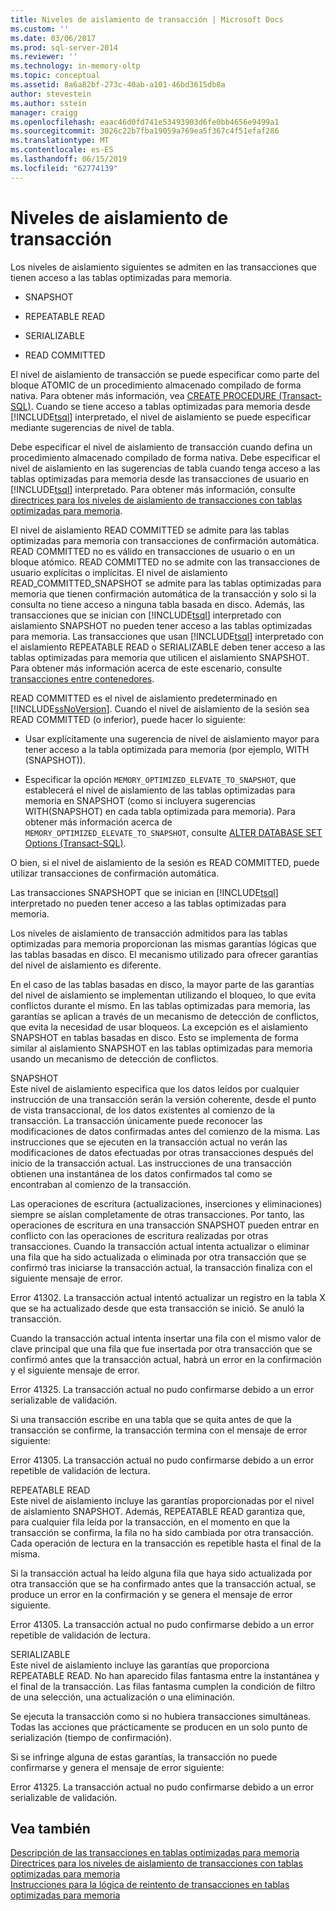 ```yaml
---
title: Niveles de aislamiento de transacción | Microsoft Docs
ms.custom: ''
ms.date: 03/06/2017
ms.prod: sql-server-2014
ms.reviewer: ''
ms.technology: in-memory-oltp
ms.topic: conceptual
ms.assetid: 8a6a82bf-273c-40ab-a101-46bd3615db8a
author: stevestein
ms.author: sstein
manager: craigg
ms.openlocfilehash: eaac46d0fd741e53493903d6fe0bb4656e9499a1
ms.sourcegitcommit: 3026c22b7fba19059a769ea5f367c4f51efaf286
ms.translationtype: MT
ms.contentlocale: es-ES
ms.lasthandoff: 06/15/2019
ms.locfileid: "62774139"
---
```

# <a name="transaction-isolation-levels"></a>Niveles de aislamiento de transacción
  Los niveles de aislamiento siguientes se admiten en las transacciones que tienen acceso a las tablas optimizadas para memoria.  
  
-   SNAPSHOT  
  
-   REPEATABLE READ  
  
-   SERIALIZABLE  
  
-   READ COMMITTED  
  
 El nivel de aislamiento de transacción se puede especificar como parte del bloque ATOMIC de un procedimiento almacenado compilado de forma nativa. Para obtener más información, vea [CREATE PROCEDURE &#40;Transact-SQL&#41;](/sql/t-sql/statements/create-procedure-transact-sql). Cuando se tiene acceso a tablas optimizadas para memoria desde [!INCLUDE[tsql](../includes/tsql-md.md)] interpretado, el nivel de aislamiento se puede especificar mediante sugerencias de nivel de tabla.  
  
 Debe especificar el nivel de aislamiento de transacción cuando defina un procedimiento almacenado compilado de forma nativa. Debe especificar el nivel de aislamiento en las sugerencias de tabla cuando tenga acceso a las tablas optimizadas para memoria desde las transacciones de usuario en [!INCLUDE[tsql](../includes/tsql-md.md)] interpretado. Para obtener más información, consulte [directrices para los niveles de aislamiento de transacciones con tablas optimizadas para memoria](../relational-databases/in-memory-oltp/memory-optimized-tables.md).  
  
 El nivel de aislamiento READ COMMITTED se admite para las tablas optimizadas para memoria con transacciones de confirmación automática. READ COMMITTED no es válido en transacciones de usuario o en un bloque atómico. READ COMMITTED no se admite con las transacciones de usuario explícitas o implícitas. El nivel de aislamiento READ_COMMITTED_SNAPSHOT se admite para las tablas optimizadas para memoria que tienen confirmación automática de la transacción y solo si la consulta no tiene acceso a ninguna tabla basada en disco. Además, las transacciones que se inician con [!INCLUDE[tsql](../includes/tsql-md.md)] interpretado con aislamiento SNAPSHOT no pueden tener acceso a las tablas optimizadas para memoria. Las transacciones que usan [!INCLUDE[tsql](../includes/tsql-md.md)] interpretado con el aislamiento REPEATABLE READ o SERIALIZABLE deben tener acceso a las tablas optimizadas para memoria que utilicen el aislamiento SNAPSHOT. Para obtener más información acerca de este escenario, consulte [transacciones entre contenedores](cross-container-transactions.md).  
  
 READ COMMITTED es el nivel de aislamiento predeterminado en [!INCLUDE[ssNoVersion](../includes/ssnoversion-md.md)]. Cuando el nivel de aislamiento de la sesión sea READ COMMITTED (o inferior), puede hacer lo siguiente:  
  
-   Usar explícitamente una sugerencia de nivel de aislamiento mayor para tener acceso a la tabla optimizada para memoria (por ejemplo, WITH (SNAPSHOT)).  
  
-   Especificar la opción `MEMORY_OPTIMIZED_ELEVATE_TO_SNAPSHOT`, que establecerá el nivel de aislamiento de las tablas optimizadas para memoria en SNAPSHOT (como si incluyera sugerencias WITH(SNAPSHOT) en cada tabla optimizada para memoria). Para obtener más información acerca de `MEMORY_OPTIMIZED_ELEVATE_TO_SNAPSHOT`, consulte [ALTER DATABASE SET Options &#40;Transact-SQL&#41;](/sql/t-sql/statements/alter-database-transact-sql-set-options).  
  
 O bien, si el nivel de aislamiento de la sesión es READ COMMITTED, puede utilizar transacciones de confirmación automática.  
  
 Las transacciones SNAPSHOPT que se inician en [!INCLUDE[tsql](../includes/tsql-md.md)] interpretado no pueden tener acceso a las tablas optimizadas para memoria.  
  
 Los niveles de aislamiento de transacción admitidos para las tablas optimizadas para memoria proporcionan las mismas garantías lógicas que las tablas basadas en disco. El mecanismo utilizado para ofrecer garantías del nivel de aislamiento es diferente.  
  
 En el caso de las tablas basadas en disco, la mayor parte de las garantías del nivel de aislamiento se implementan utilizando el bloqueo, lo que evita conflictos durante el mismo. En las tablas optimizadas para memoria, las garantías se aplican a través de un mecanismo de detección de conflictos, que evita la necesidad de usar bloqueos. La excepción es el aislamiento SNAPSHOT en tablas basadas en disco. Esto se implementa de forma similar al aislamiento SNAPSHOT en las tablas optimizadas para memoria usando un mecanismo de detección de conflictos.  
  
 SNAPSHOT  
 Este nivel de aislamiento especifica que los datos leídos por cualquier instrucción de una transacción serán la versión coherente, desde el punto de vista transaccional, de los datos existentes al comienzo de la transacción. La transacción únicamente puede reconocer las modificaciones de datos confirmadas antes del comienzo de la misma. Las instrucciones que se ejecuten en la transacción actual no verán las modificaciones de datos efectuadas por otras transacciones después del inicio de la transacción actual. Las instrucciones de una transacción obtienen una instantánea de los datos confirmados tal como se encontraban al comienzo de la transacción.  
  
 Las operaciones de escritura (actualizaciones, inserciones y eliminaciones) siempre se aíslan completamente de otras transacciones. Por tanto, las operaciones de escritura en una transacción SNAPSHOT pueden entrar en conflicto con las operaciones de escritura realizadas por otras transacciones. Cuando la transacción actual intenta actualizar o eliminar una fila que ha sido actualizada o eliminada por otra transacción que se confirmó tras iniciarse la transacción actual, la transacción finaliza con el siguiente mensaje de error.  
  
 Error 41302. La transacción actual intentó actualizar un registro en la tabla X que se ha actualizado desde que esta transacción se inició. Se anuló la transacción.  
  
 Cuando la transacción actual intenta insertar una fila con el mismo valor de clave principal que una fila que fue insertada por otra transacción que se confirmó antes que la transacción actual, habrá un error en la confirmación y el siguiente mensaje de error.  
  
 Error 41325. La transacción actual no pudo confirmarse debido a un error serializable de validación.  
  
 Si una transacción escribe en una tabla que se quita antes de que la transacción se confirme, la transacción termina con el mensaje de error siguiente:  
  
 Error 41305. La transacción actual no pudo confirmarse debido a un error repetible de validación de lectura.  
  
 REPEATABLE READ  
 Este nivel de aislamiento incluye las garantías proporcionadas por el nivel de aislamiento SNAPSHOT. Además, REPEATABLE READ garantiza que, para cualquier fila leída por la transacción, en el momento en que la transacción se confirma, la fila no ha sido cambiada por otra transacción. Cada operación de lectura en la transacción es repetible hasta el final de la misma.  
  
 Si la transacción actual ha leído alguna fila que haya sido actualizada por otra transacción que se ha confirmado antes que la transacción actual, se produce un error en la confirmación y se genera el mensaje de error siguiente.  
  
 Error 41305. La transacción actual no pudo confirmarse debido a un error repetible de validación de lectura.  
  
 SERIALIZABLE  
 Este nivel de aislamiento incluye las garantías que proporciona REPEATABLE READ. No han aparecido filas fantasma entre la instantánea y el final de la transacción. Las filas fantasma cumplen la condición de filtro de una selección, una actualización o una eliminación.  
  
 Se ejecuta la transacción como si no hubiera transacciones simultáneas. Todas las acciones que prácticamente se producen en un solo punto de serialización (tiempo de confirmación).  
  
 Si se infringe alguna de estas garantías, la transacción no puede confirmarse y genera el mensaje de error siguiente:  
  
 Error 41325. La transacción actual no pudo confirmarse debido a un error serializable de validación.  
  
## <a name="see-also"></a>Vea también  
 [Descripción de las transacciones en tablas optimizadas para memoria](../../2014/database-engine/understanding-transactions-on-memory-optimized-tables.md)   
 [Directrices para los niveles de aislamiento de transacciones con tablas optimizadas para memoria](../relational-databases/in-memory-oltp/memory-optimized-tables.md)   
 [Instrucciones para la lógica de reintento de transacciones en tablas optimizadas para memoria](../../2014/database-engine/guidelines-for-retry-logic-for-transactions-on-memory-optimized-tables.md)  
  
  
